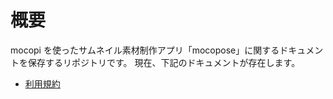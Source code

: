 # 概要
mocopi を使ったサムネイル素材制作アプリ「mocopose」に関するドキュメントを保存するリポジトリです。
現在、下記のドキュメントが存在します。

- [利用規約](Document/Terms.md)
